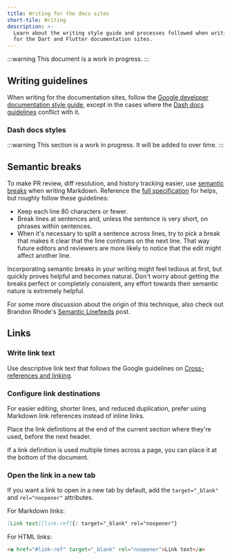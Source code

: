 ```yaml
---
title: Writing for the docs sites
short-tile: Writing
description: >-
  Learn about the writing style guide and processes followed when writing
  for the Dart and Flutter documentation sites.
---
```


:::warning
This document is a work in progress.
:::

## Writing guidelines

When writing for the documentation sites,
follow the [Google developer documentation style guide][],
except in the cases where the [Dash docs guidelines][] conflict with it.

[Google developer documentation style guide]: https://developers.google.com/style
[Dash docs guidelines]: #dash-docs-styles

### Dash docs styles

:::warning
This section is a work in progress.
It will be added to over time.
:::

## Semantic breaks

To make PR review, diff resolution, and history tracking easier,
use [semantic breaks][] when writing Markdown.
Reference the [full specification][sembr-spec] for helps,
but roughly follow these guidelines:

- Keep each line 80 characters or fewer.
- Break lines at sentences and, unless the sentence is very short,
  on phrases within sentences.
- When it's necessary to split a sentence across lines,
  try to pick a break that makes it clear that
  the line continues on the next line.
  That way future editors and reviewers are more likely to
  notice that the edit might affect another line.

Incorporating semantic breaks in your writing might feel tedious at first,
but quickly proves helpful and becomes natural.
Don't worry about getting the breaks perfect or completely consistent,
any effort towards their semantic nature is extremely helpful.

For some more discussion about the origin of this technique,
also check out Brandon Rhode's [Semantic Linefeeds][] post.

[semantic breaks]: https://sembr.org/
[sembr-spec]: https://sembr.org/#:~:text=seen%20by%20readers.-,Semantic%20Line%20Breaks%20Specification,-(SemBr)
[Semantic Linefeeds]: https://rhodesmill.org/brandon/2012/one-sentence-per-line/

## Links

### Write link text

Use descriptive link text that follows the
Google guidelines on [Cross-references and linking][].

[Cross-references and linking]: https://developers.google.com/style/cross-references

### Configure link destinations

For easier editing, shorter lines, and reduced duplication,
prefer using Markdown link references instead of inline links.

Place the link definitions at the end of the
current section where they're used, before the next header.

If a link definition is used multiple times across a page,
you can place it at the bottom of the document.

### Open the link in a new tab

If you want a link to open in a new tab by default,
add the `target="_blank"` and `rel="noopener"` attributes.

For Markdown links:

```md
[Link text][link-ref]{: target="_blank" rel="noopener"}
```

For HTML links:

```html
<a href="#link-ref" target="_blank" rel="noopener">Link text</a>
```
